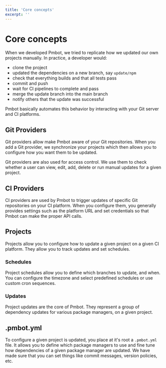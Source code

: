 ```yaml
---
title: 'Core concepts'
excerpt: ''
---
```


# Core concepts

<div class="table-of-content"></div>

When we developed Pmbot, we tried to replicate how we updated our own projects manually. In practice, a developer would:
- clone the project
- updated the dependencies on a new branch, say `update/npm`
- check that everything builds and that all tests pass
- commit and push
- wait for CI pipelines to complete and pass
- merge the update branch into the main branch
- notify others that the update was successful

Pmbot basically automates this behavior by interacting with your Git server and CI platforms.

## Git Providers

Git providers allow make Pmbot aware of your Git repositories. When you add a Git provider, we synchronize your projects which then allows you to configure how you want them to be updated.

Git providers are also used for access control. We use them to check whether a user can view, edit, add, delete or run manual updates for a given project. 

## CI Providers

CI providers are used by Pmbot to trigger updates of specific Git repositories on your CI platform. When you configure them, you generally provides settings such as the platform URL and set credentials so that Pmbot can make the proper API calls. 

## Projects

Projects allow you to configure how to update a given project on a given CI platform. They allow you to track updates and set schedules.

### Schedules

Project schedules allow you to define which branches to update, and when. You can configure the timezone and select predefined schedules or use custom cron sequences. 

### Updates

Project updates are the core of Pmbot. They represent a group of dependency updates for various package managers, on a given project.

## .pmbot.yml

To configure a given project is updated, you place at it's root a `.pmbot.yml` file. It allows you to define which package managers to use and fine tune how dependencies of a given package manager are updated. We have made sure that you can set things like commit messages, version policies, etc.  
